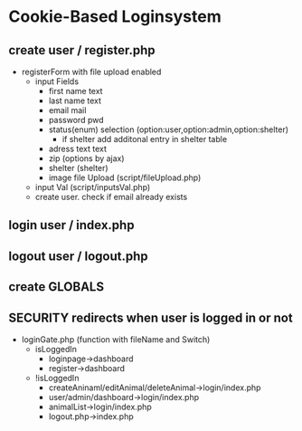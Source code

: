 # Cookie-Based Loginsystem


## create user / register.php
-   registerForm with file upload enabled
    -   input Fields
        -   first name text
        -   last name   text
        -   email   mail
        -   password    pwd
        -   status(enum) selection (option:user,option:admin,option:shelter)
            -   if shelter add additonal entry in shelter table
        -   adress text text
        -   zip (options by ajax)
        -   shelter (shelter)
        -   image file Upload (script/fileUpload.php)
    -   input Val (script/inputsVal.php)
    - create user. check if email already exists


## login user / index.php
<!-- -   create Session -->
<!-- -   if cookies allowed und no cookies -> setCookie Long lived, store sessionID of current Session into it. (function) -->
<!-- -   store sessionID in DB (function) -->


## logout user / logout.php
<!-- -   destroy session / delete entry in login table -->
<!-- -   return Markup-> after 3000ms redirect to landingpage (root/index.php) -->


## create GLOBALS
<!-- -   isUSER, isADMIN, isSHELTER -->

## SECURITY redirects when user is logged in or not
-   loginGate.php (function with fileName and Switch)
    <!-- -   check is cookie is set and get found in database -->
    -   isLoggedIn
        -   loginpage->dashboard
        -   register->dashboard
    -   !isLoggedIn
        -   createAninaml/editAnimal/deleteAnimal->login/index.php
        -   user/admin/dashboard->login/index.php
        -   animalList->login/index.php
        -   logout.php->index.php

